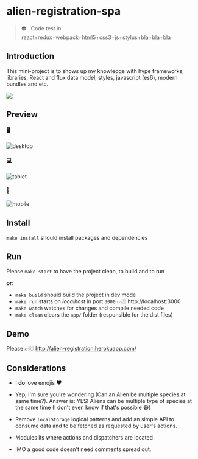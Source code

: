 # alien-registration-spa
> 👽 &nbsp; Code test in react+redux+webpack+html5+css3+js+stylus+bla+bla+bla

## Introduction
This mini-project is to shows up my knowledge with hype frameworks, libraries, React and flux data model, styles, javascript (es6), modern bundles and etc.

![](https://user-images.githubusercontent.com/5280832/35598504-f25b835c-060a-11e8-9467-270f3b549442.png)

## Preview
#### 🖥
![desktop](https://user-images.githubusercontent.com/5280832/37881666-e03a2b1a-3071-11e8-92bf-c0a7a9880021.png)


#### 💻
![tablet](https://user-images.githubusercontent.com/5280832/37881656-cb28a1fc-3071-11e8-9a59-3d0d53790638.png)

#### 📱
![mobile](https://user-images.githubusercontent.com/5280832/37881676-f48fa3ba-3071-11e8-9e66-ec6db4c16b75.png)

## Install
`make install` should install packages and dependencies

## Run
Please `make start` to have the project clean, to build and to run

**or**:
- `make build` should build the project in dev mode
- `make run` starts on _localhost_ in port `3000` 👉🏼 http://localhost:3000
- `make watch` watches for changes and compile needed code
- `make clean` clears the `app/` folder (responsible for the dist files)

## Demo
Please 👉🏼  http://alien-registration.herokuapp.com/

## Considerations

- I **do** love emojis ❤️

- Yep, I'm sure you're wondering (Can an Alien be multiple species at same time?). Answer is: YES! Aliens can be multiple type of species at the same time (I don't even know if that's possible 😷)

- Remove `localStorage` logical patterns and add an simple API to consume data and to be fetched as requested by user's actions.

- Modules its where actions and dispatchers are located

- IMO a good code doesn't need comments spread out.
